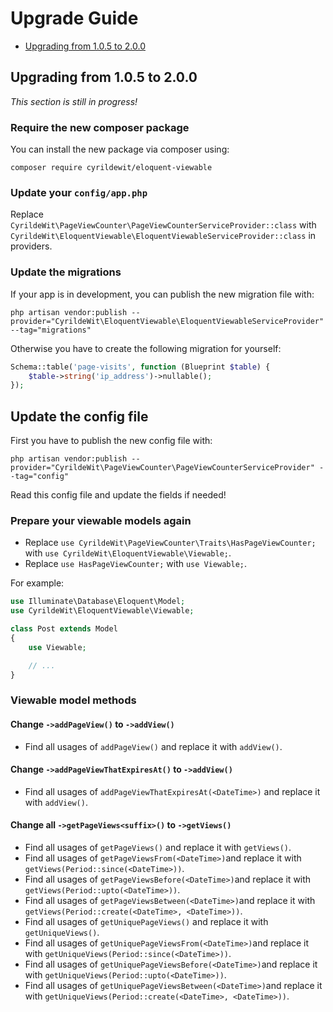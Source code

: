 # Upgrade Guide

- [Upgrading from 1.0.5 to 2.0.0](#upgrading-from-1.0.5-to-2.0.0)

## Upgrading from 1.0.5 to 2.0.0

_This section is still in progress!_

### Require the new composer package

You can install the new package via composer using:

```winbatch
composer require cyrildewit/eloquent-viewable
```

### Update your `config/app.php`

Replace `CyrildeWit\PageViewCounter\PageViewCounterServiceProvider::class` with `CyrildeWit\EloquentViewable\EloquentViewableServiceProvider::class` in providers.

### Update the migrations

If your app is in development, you can publish the new migration file with:

```winbatch
php artisan vendor:publish --provider="CyrildeWit\EloquentViewable\EloquentViewableServiceProvider" --tag="migrations"
```

Otherwise you have to create the following migration for yourself:

```php
Schema::table('page-visits', function (Blueprint $table) {
    $table->string('ip_address')->nullable();
});
```

## Update the config file

First you have to publish the new config file with:

```winbatch
php artisan vendor:publish --provider="CyrildeWit\PageViewCounter\PageViewCounterServiceProvider" --tag="config"
```

Read this config file and update the fields if needed!

### Prepare your viewable models again

- Replace `use CyrildeWit\PageViewCounter\Traits\HasPageViewCounter;` with `use CyrildeWit\EloquentViewable\Viewable;`.
- Replace `use HasPageViewCounter;` with `use Viewable;`.

For example:

```php
use Illuminate\Database\Eloquent\Model;
use CyrildeWit\EloquentViewable\Viewable;

class Post extends Model
{
    use Viewable;

    // ...
}
```

### Viewable model methods

#### Change `->addPageView()` to `->addView()`

- Find all usages of `addPageView()` and replace it with `addView()`.

#### Change `->addPageViewThatExpiresAt()` to `->addView()`

- Find all usages of `addPageViewThatExpiresAt(<DateTime>)` and replace it with `addView()`.

#### Change all `->getPageViews<suffix>()` to `->getViews()`

- Find all usages of `getPageViews()` and replace it with `getViews()`.
- Find all usages of `getPageViewsFrom(<DateTime>)`and replace it with `getViews(Period::since(<DateTime>))`.
- Find all usages of `getPageViewsBefore(<DateTime>)`and replace it with `getViews(Period::upto(<DateTime>))`.
- Find all usages of `getPageViewsBetween(<DateTime>)`and replace it with `getViews(Period::create(<DateTime>, <DateTime>))`.
- Find all usages of `getUniquePageViews()` and replace it with `getUniqueViews()`.
- Find all usages of `getUniquePageViewsFrom(<DateTime>)`and replace it with `getUniqueViews(Period::since(<DateTime>))`.
- Find all usages of `getUniquePageViewsBefore(<DateTime>)`and replace it with `getUniqueViews(Period::upto(<DateTime>))`.
- Find all usages of `getUniquePageViewsBetween(<DateTime>)`and replace it with `getUniqueViews(Period::create(<DateTime>, <DateTime>))`.
